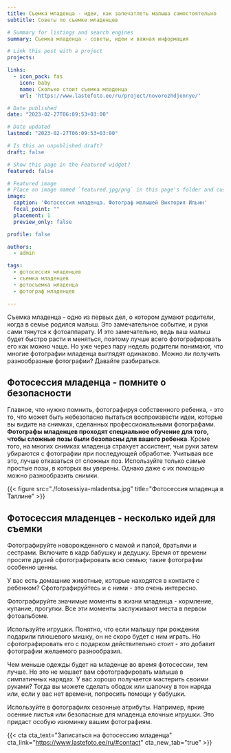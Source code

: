 ```yaml
---
title: Съемка младенца - идеи, как запечатлеть малыша самостоятельно
subtitle: Советы по съемке младенцев

# Summary for listings and search engines
summary: Съемка младенца - советы, идеи и важная информация

# Link this post with a project
projects: 

links:
  - icon_pack: fas
    icon: baby
    name: Сколько стоит съемка младенца
    url: 'https://www.lastefoto.ee/ru/project/novorozhdjonnye/'

# Date published
date: "2023-02-27T06:09:53+03:00"

# Date updated
lastmod: "2023-02-27T06:09:53+03:00"

# Is this an unpublished draft?
draft: false

# Show this page in the Featured widget?
featured: false

# Featured image
# Place an image named `featured.jpg/png` in this page's folder and customize its options here.
image:
  caption: 'Фотосессия младенца. Фотограф малышей Виктория Ильин'
  focal_point: ""
  placement: 1
  preview_only: false

profile: false

authors:
  - admin

tags:
  - фотосессия младенцев
  - съемка младенцев
  - фотосъемка младенца
  - фотограф младенцев

---
```

Съемка младенца - одно из первых дел, о котором думают родители, когда в семье родился малыш. Это замечательное событие, и руки сами тянутся к фотоаппарату. И это замечательно, ведь ваш малыш будет быстро расти и меняться, поэтому лучше всего фотографировать его как можно чаще.
Но уже через пару недель родители понимают, что многие фотографии младенца выглядят одинаково. Можно ли получить разнообразные фотографии? Давайте разбираться.

## Фотосессия младенца - помните о безопасности

Главное, что нужно помнить, фотографируя собственного ребенка, - это то, что может быть небезопасно пытаться воспроизвести идеи, которые вы видите на снимках, сделанных профессиональными фотографами. **Фотографы младенцев проходят специальное обучение для того, чтобы сложные позы были безопасны для вашего ребенка**. Кроме того, на многих снимках младенца страхует ассистент, чьи руки затем убираются с фотографии при последующей обработке.
Учитывая все это, лучше отказаться от сложных поз. Используйте только самые простые позы, в которых вы уверены. Однако даже с их помощью можно разнообразить снимки.

{{< figure src="./fotosessiya-mladentsa.jpg" title="Фотосессия младенца в Таллине" >}}

## Фотосессия младенцев - несколько идей для съемки

Фотографируйте новорожденного с мамой и папой, братьями и сестрами. Включите в кадр бабушку и дедушку. Время от времени просите друзей сфотографировать всю семью; такие фотографии особенно ценны.

У вас есть домашние животные, которые находятся в контакте с ребенком? Сфотографируйтесь и с ними - это очень интересно.

Фотографируйте значимые моменты в жизни младенца - кормление, купание, прогулки. Все эти моменты заслуживают места в первом фотоальбоме.

Используйте игрушки. Понятно, что если малышу при рождении подарили плюшевого мишку, он не скоро будет с ним играть. Но сфотографировать его с подарком действительно стоит - это добавит фотографии желаемого разнообразия.

Чем меньше одежды будет на младенце во время фотосессии, тем лучше. Но это не мешает вам сфотографировать малыша в симпатичных нарядах. У вас хорошо получается мастерить своими руками? Тогда вы можете сделать ободок или шапочку в тон наряда или, если у вас нет времени, попросить помощи у бабушки.

Используйте в фотографиях сезонные атрибуты. Например, яркие осенние листья или безопасные для младенца елочные игрушки. Это придаст особую изюминку вашим фотографиям.

{{< cta cta_text="Записаться на фотосессию младенца" cta_link="https://www.lastefoto.ee/ru/#contact" cta_new_tab="true" >}}